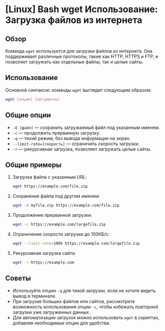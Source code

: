 # [Linux] Bash wget Использование: Загрузка файлов из интернета

## Обзор
Команда `wget` используется для загрузки файлов из интернета. Она поддерживает различные протоколы, такие как HTTP, HTTPS и FTP, и позволяет загружать как отдельные файлы, так и целые сайты.

## Использование
Основной синтаксис команды `wget` выглядит следующим образом:

```bash
wget [опции] [аргументы]
```

## Общие опции
- `-O [файл]` — сохранить загружаемый файл под указанным именем.
- `-c` — продолжить прерванную загрузку.
- `-q` — тихий режим, без вывода информации на экран.
- `--limit-rate=[скорость]` — ограничить скорость загрузки.
- `-r` — рекурсивная загрузка, позволяет загружать целые сайты.

## Общие примеры
1. Загрузка файла с указанным URL:
   ```bash
   wget https://example.com/file.zip
   ```

2. Сохранение файла под другим именем:
   ```bash
   wget -O myfile.zip https://example.com/file.zip
   ```

3. Продолжение прерванной загрузки:
   ```bash
   wget -c https://example.com/largefile.zip
   ```

4. Ограничение скорости загрузки до 100КБ/с:
   ```bash
   wget --limit-rate=100k https://example.com/largefile.zip
   ```

5. Рекурсивная загрузка сайта:
   ```bash
   wget -r https://example.com
   ```

## Советы
- Используйте опцию `-q` для тихой загрузки, если не хотите видеть вывод в терминале.
- При загрузке больших файлов или сайтов, рассмотрите возможность использования опции `-c`, чтобы избежать повторной загрузки уже загруженных данных.
- Для автоматизации загрузок можно использовать `wget` в скриптах, добавляя необходимые опции для удобства.